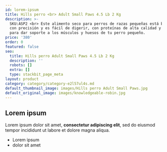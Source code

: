 ```yaml
---
id: lorem-ipsum
title: Hills perro <br> Adult Small Paws 4.5 Lb 2 Kg
description: >-
  SKU:ASP2 <br> Este alimento seco para perros de razas pequeñas está balanceado
  con precisión y es fácil de digerir, con proteínas de alta calidad y calcio
  para dar soporte a los músculos y huesos de tu perro pequeño.
price: '380'
order: 0
featured: false
seo:
  title: Hills perro Adult Small Paws 4.5 Lb 2 Kg
  description: ''
  robots: []
  extra: []
  type: stackbit_page_meta
layout: product
category: category/category-e2l57ul4s.md
default_thumbnail_image: images/Hills perro Adult Small Paws.jpg
default_original_image: images/knowledgeable-robin.jpg
---
```

## Lorem ipsum

Lorem ipsum dolor sit amet, **consectetur adipiscing elit**, sed do eiusmod tempor incididunt ut labore et dolore magna aliqua.

- Lorem ipsum
- dolor sit amet